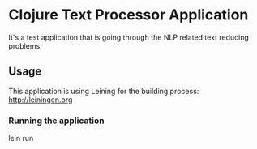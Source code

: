 # Clojure Text Processor Application

It's a test application that is going through the NLP related text reducing problems.

## Usage

This application is using Leining for the building process: http://leiningen.org

### Running the application

lein run


